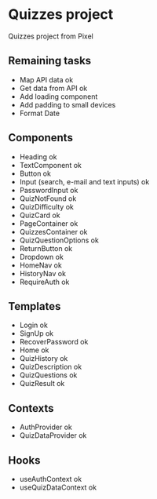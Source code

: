 # Quizzes project

Quizzes project from Pixel

## Remaining tasks

- Map API data ok
- Get data from API ok
- Add loading component
- Add padding to small devices
- Format Date

## Components

- Heading ok
- TextComponent ok
- Button ok
- Input (search, e-mail and text inputs) ok
- PasswordInput ok
- QuizNotFound ok
- QuizDifficulty ok
- QuizCard ok
- PageContainer ok
- QuizzesContainer ok
- QuizQuestionOptions ok
- ReturnButton ok
- Dropdown ok
- HomeNav ok
- HistoryNav ok
- RequireAuth ok

## Templates

- Login ok
- SignUp ok
- RecoverPassword ok
- Home ok
- QuizHistory ok
- QuizDescription ok
- QuizQuestions ok
- QuizResult ok

## Contexts

- AuthProvider ok
- QuizDataProvider ok

## Hooks

- useAuthContext ok
- useQuizDataContext ok
